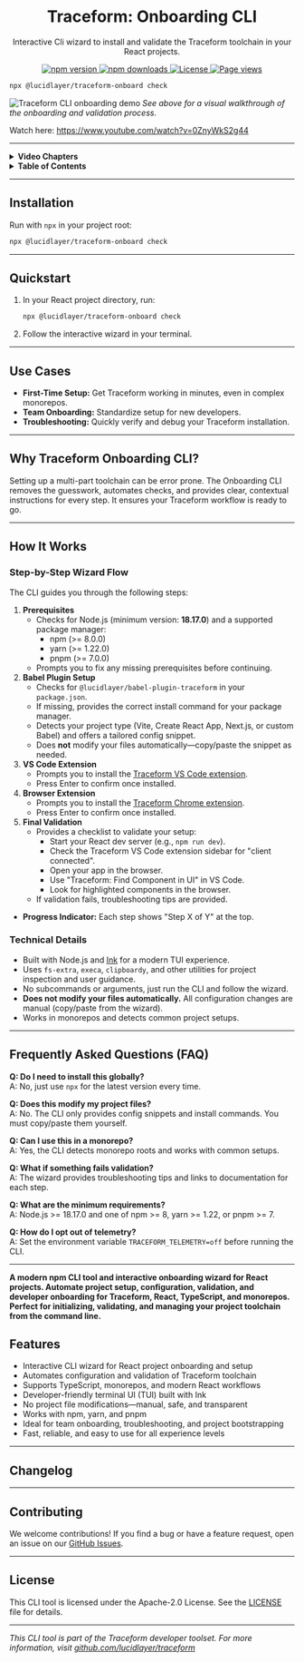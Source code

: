 <h1 align="center">Traceform: Onboarding CLI</h1>
<p align="center">Interactive Cli wizard to install and validate the Traceform toolchain in your React projects.</p>

<p align="center">
  <a href="https://www.npmjs.com/package/@lucidlayer/traceform-onboard">
    <img src="https://img.shields.io/npm/v/@lucidlayer/traceform-onboard.svg" alt="npm version" />
  </a>
  <a href="https://www.npmjs.com/package/@lucidlayer/traceform-onboard">
    <img src="https://img.shields.io/npm/dw/@lucidlayer/traceform-onboard.svg" alt="npm downloads" />
  </a>
  <a href="./LICENSE">
    <img src="https://img.shields.io/npm/l/@lucidlayer/traceform-onboard.svg" alt="License" />
  <a href="https://github.com/lucidlayer/traceform-demo">
    <img src="https://visitor-badge.laobi.icu/badge?page_id=lucidlayer.traceform-demo" alt="Page views" />
  </a>
</p>

```bash
npx @lucidlayer/traceform-onboard check
```



![Traceform CLI onboarding demo](.github/onboarding.gif)
*See above for a visual walkthrough of the onboarding and validation process.*

Watch here: https://www.youtube.com/watch?v=0ZnyWkS2g44

---

<details>
<summary><strong>Video Chapters</strong></summary>

00:00 – Introduction  
00:02 – Cloning the Demo Project Repository  
00:15 – Creating a Local Playground Directory  
00:18 – Opening the Project in Visual Studio Code  
00:20 – Reviewing Prerequisites & Setup Steps  
00:30 – Navigating to the Project Directory  
00:37 – Installing Project Dependencies  
00:43 – Running the Traceform Onboarding CLI  
00:48 – Traceform Onboarding Wizard Overview  
00:48 – Prerequisite Checks (Node.js, Package Manager)  
00:51 – Installing Babel Plugin & Dependencies  
00:59 – Updating Vite Configuration  
01:24 – Installing the Traceform VS Code Extension  
01:36 – Installing the Traceform Chrome Extension  
01:51 – Final Validation of Setup  
01:57 – Starting the React Dev Server  
02:27 – Opening the Application in the Browser  
02:33 – Using Traceform to Find Components in the UI  
02:40 – Browsing and Highlighting Components

</details>



<details>
<summary><strong>Table&nbsp;of&nbsp;Contents</strong></summary>

- [Installation](#installation)
- [Quickstart](#quickstart)
- [Use Cases](#use-cases)
- [Why Traceform Onboarding CLI?](#why-traceform-onboarding-cli)
- [How It Works](#how-it-works)
  - [Step-by-Step Wizard Flow](#step-by-step-wizard-flow)
  - [Technical Details](#technical-details)
- [Frequently Asked Questions (FAQ)](#frequently-asked-questions-faq)
- [Changelog](#changelog)
- [Contributing](#contributing)
- [License](#license)

</details>

---

## Installation

Run with `npx` in your project root:

```bash
npx @lucidlayer/traceform-onboard check
```

---

## Quickstart

1. In your React project directory, run:
   ```bash
   npx @lucidlayer/traceform-onboard check
   ```
2. Follow the interactive wizard in your terminal.

---

## Use Cases
- **First-Time Setup:** Get Traceform working in minutes, even in complex monorepos.
- **Team Onboarding:** Standardize setup for new developers.
- **Troubleshooting:** Quickly verify and debug your Traceform installation.

---

## Why Traceform Onboarding CLI?

Setting up a multi-part toolchain can be error prone. The Onboarding CLI removes the guesswork, automates checks, and provides clear, contextual instructions for every step. It ensures your Traceform workflow is ready to go.

---

## How It Works

### Step-by-Step Wizard Flow

The CLI guides you through the following steps:

1. **Prerequisites**
   - Checks for Node.js (minimum version: **18.17.0**) and a supported package manager:
     - npm (>= 8.0.0)
     - yarn (>= 1.22.0)
     - pnpm (>= 7.0.0)
   - Prompts you to fix any missing prerequisites before continuing.
2. **Babel Plugin Setup**
   - Checks for `@lucidlayer/babel-plugin-traceform` in your `package.json`.
   - If missing, provides the correct install command for your package manager.
   - Detects your project type (Vite, Create React App, Next.js, or custom Babel) and offers a tailored config snippet.
   - Does **not** modify your files automatically—copy/paste the snippet as needed.
3. **VS Code Extension**
   - Prompts you to install the [Traceform VS Code extension](https://marketplace.visualstudio.com/items?itemName=LucidLayer.traceform-vscode).
   - Press Enter to confirm once installed.
4. **Browser Extension**
   - Prompts you to install the [Traceform Chrome extension](https://chromewebstore.google.com/detail/giidcepndnnabhfkopmgcnpnnilkaefa?utm_source=item-share-cb).
   - Press Enter to confirm once installed.
5. **Final Validation**
   - Provides a checklist to validate your setup:
     - Start your React dev server (e.g., `npm run dev`).
     - Check the Traceform VS Code extension sidebar for "client connected".
     - Open your app in the browser.
     - Use "Traceform: Find Component in UI" in VS Code.
     - Look for highlighted components in the browser.
   - If validation fails, troubleshooting tips are provided.

- **Progress Indicator:** Each step shows "Step X of Y" at the top.


### Technical Details

- Built with Node.js and [Ink](https://github.com/vadimdemedes/ink) for a modern TUI experience.
- Uses `fs-extra`, `execa`, `clipboardy`, and other utilities for project inspection and user guidance.
- No subcommands or arguments, just run the CLI and follow the wizard.
- **Does not modify your files automatically.** All configuration changes are manual (copy/paste from the wizard).
- Works in monorepos and detects common project setups.

---

## Frequently Asked Questions (FAQ)

**Q: Do I need to install this globally?**  
A: No, just use `npx` for the latest version every time.

**Q: Does this modify my project files?**  
A: No. The CLI only provides config snippets and install commands. You must copy/paste them yourself.

**Q: Can I use this in a monorepo?**  
A: Yes, the CLI detects monorepo roots and works with common setups.

**Q: What if something fails validation?**  
A: The wizard provides troubleshooting tips and links to documentation for each step.

**Q: What are the minimum requirements?**  
A: Node.js >= 18.17.0 and one of npm >= 8, yarn >= 1.22, or pnpm >= 7.

**Q: How do I opt out of telemetry?**  
A: Set the environment variable `TRACEFORM_TELEMETRY=off` before running the CLI.

---
**A modern npm CLI tool and interactive onboarding wizard for React projects. Automate project setup, configuration, validation, and developer onboarding for Traceform, React, TypeScript, and monorepos. Perfect for initializing, validating, and managing your project toolchain from the command line.**


## Features

- Interactive CLI wizard for React project onboarding and setup
- Automates configuration and validation of Traceform toolchain
- Supports TypeScript, monorepos, and modern React workflows
- Developer-friendly terminal UI (TUI) built with Ink
- No project file modifications—manual, safe, and transparent
- Works with npm, yarn, and pnpm
- Ideal for team onboarding, troubleshooting, and project bootstrapping
- Fast, reliable, and easy to use for all experience levels
---

## Changelog

---

## Contributing

We welcome contributions! If you find a bug or have a feature request, open an issue on our [GitHub Issues](https://github.com/lucidlayer/traceform/issues).

---

## License

This CLI tool is licensed under the Apache-2.0 License. See the [LICENSE](./LICENSE) file for details.

---

*This CLI tool is part of the Traceform developer toolset. For more information, visit [github.com/lucidlayer/traceform](https://github.com/lucidlayer/traceform)*

